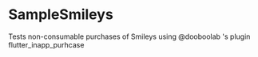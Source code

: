 # SampleSmileys
Tests non-consumable purchases of Smileys using @dooboolab 's plugin flutter_inapp_purhcase
